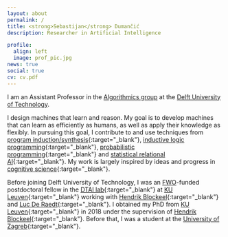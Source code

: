 ```yaml
---
layout: about
permalink: /
title: <strong>Sebastijan</strong> Dumančić
description: Researcher in Artificial Intelligence

profile:
  align: left
  image: prof_pic.jpg
news: true
social: true
cv: cv.pdf
---
```


I am an Assistant Professor in the [Algorithmics group](https://www.tudelft.nl/ewi/over-de-faculteit/afdelingen/software-technology/algorithmics/) at the [Delft University of Technology](https://www.tudelft.nl/en/).

I design machines that learn and reason.
My goal is to develop machines that can learn as efficiently as humans, as well as apply their knowledge as flexibly.
In pursuing this goal, I contribute to and use techniques from [program induction/synthesis](https://www.microsoft.com/en-us/research/publication/program-synthesis/){:target="\_blank"}, [inductive logic programming](https://arxiv.org/abs/2008.07912){:target="\_blank"}, [probabilistic programming](https://en.wikipedia.org/wiki/Probabilistic_programming){:target="\_blank"} and [statistical relational AI](https://www.morganclaypool.com/doi/abs/10.2200/S00692ED1V01Y201601AIM032){:target="\_blank"}.
My work is largely inspired by ideas and progress in [cognitive science](https://en.wikipedia.org/wiki/Cognitive_science){:target="\_blank"}.

Before joining Delft University of Technology, I was an [FWO](https://www.fwo.be/)-funded  postdoctoral fellow in the [DTAI lab](http://dtai.cs.kuleuven.be/){:target="\_blank"} at [KU Leuven](http://www.kuleuven.be){:target="\_blank"} working with [Hendrik Blockeel](http://people.cs.kuleuven.be/~hendrik.blockeel/){:target="\_blank"} and [Luc De Raedt](https://wms.cs.kuleuven.be/people/lucderaedt){:target="\_blank"}.
I obtained my PhD from [KU Leuven](http://www.kuleuven.be){:target="\_blank"} in 2018 under the supervision of [Hendrik Blockeel](http://people.cs.kuleuven.be/~hendrik.blockeel/){:target="\_blank"}.
Before that, I was a student at the [University of Zagreb](http://www.fer.unizg.hr/){:target="\_blank"}.



